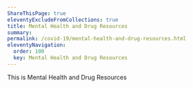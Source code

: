 ```yaml
---
ShareThisPage: true
eleventyExcludeFromCollections: true
title: Mental Health and Drug Resources
summary:
permalink: /covid-19/mental-health-and-drug-resources.html
eleventyNavigation:
  order: 100
  key: Mental Health and Drug Resources
---
```

This is Mental Health and Drug Resources